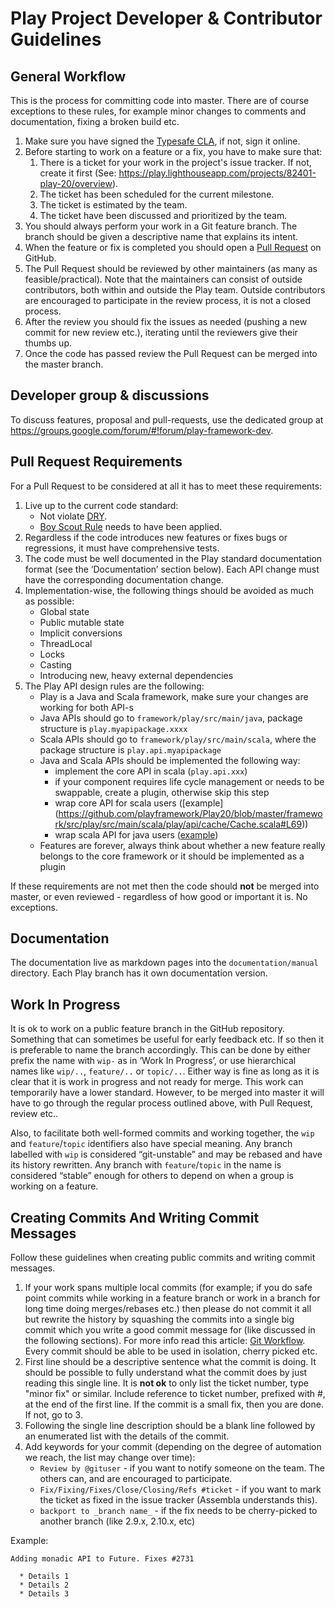 # Play Project Developer & Contributor Guidelines

## General Workflow

This is the process for committing code into master. There are of course exceptions to these rules, for example minor changes to comments and documentation, fixing a broken build etc.

1. Make sure you have signed the [Typesafe CLA](http://www.typesafe.com/contribute/cla), if not, sign it online.
2. Before starting to work on a feature or a fix, you have to make sure that:
    1. There is a ticket for your work in the project's issue tracker. If not, create it first (See: https://play.lighthouseapp.com/projects/82401-play-20/overview).
    2. The ticket has been scheduled for the current milestone.
    3. The ticket is estimated by the team.
    4. The ticket have been discussed and prioritized by the team.
3. You should always perform your work in a Git feature branch. The branch should be given a descriptive name that explains its intent.
4. When the feature or fix is completed you should open a [Pull Request](https://help.github.com/articles/using-pull-requests) on GitHub.
5. The Pull Request should be reviewed by other maintainers (as many as feasible/practical). Note that the maintainers can consist of outside contributors, both within and outside the Play team. Outside contributors are encouraged to participate in the review process, it is not a closed process.
6. After the review you should fix the issues as needed (pushing a new commit for new review etc.), iterating until the reviewers give their thumbs up.
7. Once the code has passed review the Pull Request can be merged into the master branch. 

## Developer group & discussions

To discuss features, proposal and pull-requests, use the dedicated group at https://groups.google.com/forum/#!forum/play-framework-dev.

## Pull Request Requirements

For a Pull Request to be considered at all it has to meet these requirements:

1. Live up to the current code standard:
   - Not violate [DRY](http://programmer.97things.oreilly.com/wiki/index.php/Don%27t_Repeat_Yourself).
   - [Boy Scout Rule](http://programmer.97things.oreilly.com/wiki/index.php/The_Boy_Scout_Rule) needs to have been applied.
2. Regardless if the code introduces new features or fixes bugs or regressions, it must have comprehensive tests.
3. The code must be well documented in the Play standard documentation format (see the ‘Documentation’ section below). Each API change must have the corresponding documentation change.
4. Implementation-wise, the following things should be avoided as much as possible:
   * Global state
   * Public mutable state
   * Implicit conversions
   * ThreadLocal
   * Locks
   * Casting
   * Introducing new, heavy external dependencies
5. The Play API design rules are the following:
   * Play is a Java and Scala framework, make sure your changes are working for both API-s
   * Java APIs should go to ```framework/play/src/main/java```, package structure is ```play.myapipackage.xxxx```
   * Scala APIs should go to ```framework/play/src/main/scala```, where the package structure is ```play.api.myapipackage```
   * Java and Scala APIs should be implemented the following way:
     * implement the core API in scala (```play.api.xxx```)
     * if your component requires life cycle management or needs to be swappable, create a plugin, otherwise skip this step
     * wrap core API for scala users ([example]  (https://github.com/playframework/Play20/blob/master/framework/src/play/src/main/scala/play/api/cache/Cache.scala#L69))
     * wrap scala API for java users ([example](https://github.com/playframework/Play20/blob/master/framework/src/play/src/main/java/play/cache/Cache.java))
   * Features are forever, always think about whether a new feature really belongs to the core framework or it should be implemented as a plugin

If these requirements are not met then the code should **not** be merged into master, or even reviewed - regardless of how good or important it is. No exceptions.

## Documentation

The documentation live as markdown pages into the `documentation/manual` directory. Each Play branch has it own documentation version.

## Work In Progress

It is ok to work on a public feature branch in the GitHub repository. Something that can sometimes be useful for early feedback etc. If so then it is preferable to name the branch accordingly. This can be done by either prefix the name with ``wip-`` as in ‘Work In Progress’, or use hierarchical names like ``wip/..``, ``feature/..`` or ``topic/..``. Either way is fine as long as it is clear that it is work in progress and not ready for merge. This work can temporarily have a lower standard. However, to be merged into master it will have to go through the regular process outlined above, with Pull Request, review etc.. 

Also, to facilitate both well-formed commits and working together, the ``wip`` and ``feature``/``topic`` identifiers also have special meaning.   Any branch labelled with ``wip`` is considered “git-unstable” and may be rebased and have its history rewritten.   Any branch with ``feature``/``topic`` in the name is considered “stable” enough for others to depend on when a group is working on a feature.

## Creating Commits And Writing Commit Messages

Follow these guidelines when creating public commits and writing commit messages.

1. If your work spans multiple local commits (for example; if you do safe point commits while working in a feature branch or work in a branch for long time doing merges/rebases etc.) then please do not commit it all but rewrite the history by squashing the commits into a single big commit which you write a good commit message for (like discussed in the following sections). For more info read this article: [Git Workflow](http://sandofsky.com/blog/git-workflow.html). Every commit should be able to be used in isolation, cherry picked etc.
2. First line should be a descriptive sentence what the commit is doing. It should be possible to fully understand what the commit does by just reading this single line. It is **not ok** to only list the ticket number, type "minor fix" or similar. Include reference to ticket number, prefixed with #, at the end of the first line. If the commit is a small fix, then you are done. If not, go to 3.
3. Following the single line description should be a blank line followed by an enumerated list with the details of the commit.
4. Add keywords for your commit (depending on the degree of automation we reach, the list may change over time):
    * ``Review by @gituser`` - if you want to notify someone on the team. The others can, and are encouraged to participate.
    * ``Fix/Fixing/Fixes/Close/Closing/Refs #ticket`` - if you want to mark the ticket as fixed in the issue tracker (Assembla understands this).
    * ``backport to _branch name_`` - if the fix needs to be cherry-picked to another branch (like 2.9.x, 2.10.x, etc)

Example:

    Adding monadic API to Future. Fixes #2731

      * Details 1
      * Details 2
      * Details 3

